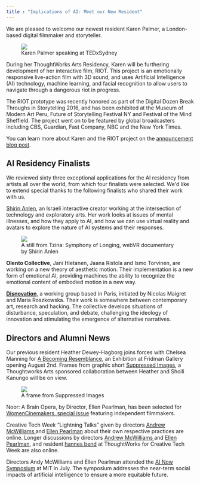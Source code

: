 ```yaml
---
title : "Implications of AI: Meet our New Resident"
---
```

<p>We are pleased to welcome our newest resident Karen Palmer, a London-based digital filmmaker and storyteller.</p>

<figure><img src="http://gallery.tinyletterapp.com/ca67ef9bca3fed76645ad088e2465add6bfb22c2/images/15b2bce2-002f-49af-a3ba-015cc8420841.jpg"/><figcaption>Karen Palmer speaking at TEDxSydney</figcaption></figure>

<p> During her ThoughtWorks Arts Residency, Karen will be furthering development of her interactive film, RIOT. This project is an emotionally responsive live-action film with 3D sound, and uses Artificial Intelligence (AI) technology, machine learning, and facial recognition to allow users to navigate through a dangerous riot in progress.</p>

<!--excerpt-ends-->

<p>The RIOT prototype was recently honored as part of the Digital Dozen Break Throughs in Storytelling 2016, and has been exhibited at the Museum of Modern Art Peru, Future of Storytelling Festival NY and Festival of the Mind Sheffield. The project went on to be featured by global broadcasters including CBS, Guardian, Fast Company, NBC and the New York Times.</p>
<p>You can learn more about Karen and the RIOT project on the <a href="https://thoughtworksarts.io/blog/karen-palmer-ai-residency/">announcement blog post</a>.</p>
<h2>AI Residency Finalists</h2>
<p>We reviewed sixty three exceptional applications for the AI residency from artists all over the world, from which four finalists were selected. We'd like to extend special thanks to the following finalists who shared their work with us.</p>
<p><a href="https://www.shirin.works/">Shirin Anlen</a>, an Israeli interactive creator working at the intersection of technology and exploratory arts. Her work looks at issues of mental illnesses, and how they apply to AI, and how we can use virtual reality and avatars to explore the nature of AI systems and their responses.</p>

<figure><img src="http://gallery.tinyletterapp.com/ca67ef9bca3fed76645ad088e2465add6bfb22c2/images/0cf5bd7a-d14e-4430-8c2e-ca4e222c5394.jpg"/><figcaption>A still from Tzina: Symphony of Longing, webVR documentary by Shirin Anlen</figcaption></figure>

<p><strong>Olento Collective</strong>, Jani Hietanen, Jaana Ristola and Ismo Torvinen, are working on a new theory of aesthetic motion. Their implementation is a new form of emotional AI, providing machines the ability to recognize the emotional content of embodied motion in a new way.</p>
<p><strong><a href="http://www.disnovation.org">Disnovation</a></strong>, a working group based in Paris, initiated by Nicolas Maigret and Maria Roszkowska. Their work is somewhere between contemporary art, research and hacking. The collective develops situations of disturbance, speculation, and debate, challenging the ideology of innovation and stimulating the emergence of alternative narratives.<br/> </p>
<h2>Directors and Alumni News</h2>
<p>Our previous resident Heather Dewey-Hagborg joins forces with Chelsea Manning for <a href="https://www.fridmangallery.com/a-becoming-resemblance">A Becoming Resemblance</a>, an Exhibition at Fridman Gallery opening August 2nd. Frames from graphic short <a href="http://deweyhagborg.com/projects/suppressed-images">Suppressed Images</a>, a Thoughtworks Arts sponsored collaboration between Heather and Shoili Kanungo will be on view.</p>

<figure><img src="http://gallery.tinyletterapp.com/ca67ef9bca3fed76645ad088e2465add6bfb22c2/images/7160f190-7e5a-4ef1-8dfe-cb66ae323f64.jpg"/><figcaption>A frame from Suppressed Images</figcaption></figure>

<p>Noor: A Brain Opera, by Director, Ellen Pearlman, has been selected for <a href=" http://womencinemakers.com/">WomenCinemakers, special issue</a> featuring independent filmmakers.</p>
<p>Creative Tech Week &ldquo;Lightning Talks&rdquo; given by directors <a href="https://www.youtube.com/watch?v=mKTkPuMF7ho">Andrew McWilliams </a>and <a href="https://www.youtube.com/watch?v=wwz5rysH9a4">Ellen Pearlman</a> about their own respective practices are online. Longer discussions by directors <a href="https://www.youtube.com/watch?v=YOmvAV6eV2w&amp;feature=youtu.be">Andrew McWilliams </a>and <a href="https://www.youtube.com/watch?v=QdOnnytWvlY&amp;feature=youtu.be">Ellen Pearlman</a>, and resident <a href="https://www.youtube.com/watch?v=b8IjNTji7w4&amp;feature=youtu.be">hannes bend</a> at ThoughtWorks for Creative Tech Week are also online.</p>
<p>Directors Andy McWilliams and Ellen Pearlman attended the <a href="https://artificialintelligencenow.com/schedule/2017-symposium">AI Now Symposium</a> at MIT in July. The symposium addresses the near-term social impacts of artificial intelligence to ensure a more equitable future.</p>
